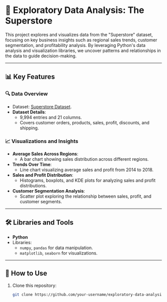 # 🏪 Exploratory Data Analysis: The Superstore  

This project explores and visualizes data from the "Superstore" dataset, focusing on key business insights such as regional sales trends, customer segmentation, and profitability analysis. By leveraging Python's data analysis and visualization libraries, we uncover patterns and relationships in the data to guide decision-making.  

---

## 📊 Key Features  

### 🔍 Data Overview  
- Dataset: [Superstore Dataset](https://www.kaggle.com/datasets/vivek468/superstore-dataset-final).  
- **Dataset Details**:  
  - 9,994 entries and 21 columns.  
  - Covers customer orders, products, sales, profit, discounts, and shipping.  

### 📈 Visualizations and Insights  
- **Average Sales Across Regions**:  
  - A bar chart showing sales distribution across different regions.  
- **Trends Over Time**:  
  - Line chart visualizing average sales and profit from 2014 to 2018.  
- **Sales and Profit Distribution**:  
  - Histograms, boxplots, and KDE plots for analyzing sales and profit distributions.  
- **Customer Segmentation Analysis**:  
  - Scatter plot exploring the relationship between sales, profit, and customer segments.  

---

## 🛠️ Libraries and Tools  
- **Python**  
- Libraries:  
  - `numpy`, `pandas` for data manipulation.  
  - `matplotlib`, `seaborn` for visualizations.  

---

## 🚀 How to Use  

1. Clone this repository:  
   ```bash  
   git clone https://github.com/your-username/exploratory-data-analysis-superstore.git  
